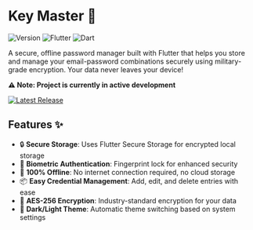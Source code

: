 # Key Master 🔐

![Version](https://img.shields.io/badge/version-1.3-blue) ![Flutter](https://img.shields.io/badge/Flutter-%2302569B.svg?style=flat&logo=Flutter&logoColor=white) ![Dart](https://img.shields.io/badge/Dart-0175C2?style=flat&logo=dart&logoColor=white)

A secure, offline password manager built with Flutter that helps you store and manage your email-password combinations securely using military-grade encryption. Your data never leaves your device!

**⚠️ Note: Project is currently in active development**

[![Latest Release](https://img.shields.io/badge/release-v1.3-green)](https://github.com/sahil-ingle/key_master/releases/)

## Features ✨

- 🔒 **Secure Storage**: Uses Flutter Secure Storage for encrypted local storage
- 📱 **Biometric Authentication**: Fingerprint lock for enhanced security
- 🚫 **100% Offline**: No internet connection required, no cloud storage
- 📦 **Easy Credential Management**: Add, edit, and delete entries with ease
- 🔑 **AES-256 Encryption**: Industry-standard encryption for your data
- 🌙 **Dark/Light Theme**: Automatic theme switching based on system settings

